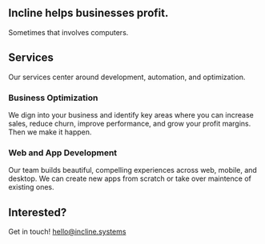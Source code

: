 ## Incline helps businesses profit.

Sometimes that involves computers.

## Services

Our services center around development, automation, and optimization.

### Business Optimization

We dign into your business and identify key areas where you can increase sales, reduce churn, improve performance, and grow your profit margins. Then we make it happen.

### Web and App Development

Our team builds beautiful, compelling experiences across web, mobile, and desktop. We can create new apps from scratch or take over maintence of existing ones.

## Interested?

Get in touch! hello@incline.systems
